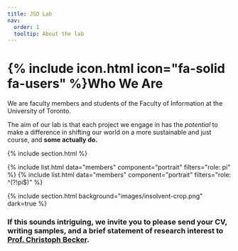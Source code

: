 ```yaml
---
title: JSD Lab
nav:
  order: 1
  tooltip: About the lab
---
```


# {% include icon.html icon="fa-solid fa-users" %}Who We Are

 We are faculty members and students of the Faculty of Information at the University of Toronto.  
 
 The aim of our lab is that each project we engage in has the *potential* to 
 make a difference in shifting our world on a more sustainable and just course, 
 and **some actually do.** 

{% include section.html %}

{% include list.html data="members" component="portrait" filters="role: pi" %}
{% include list.html data="members" component="portrait" filters="role: ^(?!pi$)" %}

{% include section.html background="images/insolvent-crop.png" dark=true %}

### If this sounds intriguing, we invite you to please send your CV, writing samples, and a brief statement of research interest to [Prof. Christoph Becker](christoph.becker@utoronto.ca).


